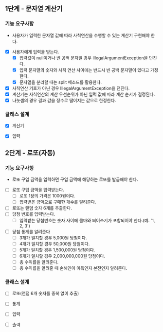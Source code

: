 ## 1단계 - 문자열 계산기
### 기능 요구사항
- 사용자가 입력한 문자열 값에 따라 사칙연산을 수행할 수 있는 계산기 구현해야 한다.
- [x] 사용자에게 입력을 받는다.
  - [x] 입력값이 null이거나 빈 공백 문자일 경우 IllegalArgumentException을 던진다.
  - [x] 입력 문자열의 숫자와 사칙 연산 사이에는 반드시 빈 공백 문자열이 있다고 가정한다.
  - [x] 문자열을 분리할 때는 split 메소드를 활용한다.
- [x] 사칙연산 기호가 아닌 경우 IllegalArgumentException을 던진다.
- [x] 계산기는 사칙연산의 계산 우선순위가 아닌 입력 값에 따라 계산 순서가 결정된다.
- [x] 나눗셈의 경우 결과 값을 정수로 떨어지는 값으로 한정한다.

### 클래스 설계
- [x] 계산기

- [x] 입력


## 2단계 - 로또(자동)
### 기능 요구사항
- 로또 구입 금액을 입력하면 구입 금액에 해당하는 로또를 발급해야 한다.
- [ ] 로또 구입 금액을 입력받는다.
  - [ ] 로또 1장의 가격은 1000원이다.
  - [ ] 입력받은 금액으로 구매한 개수를 알려준다.
- [ ] 로또는 랜덤 숫자 6개를 추출한다.
- [ ] 당첨 번호를 입력받는다.
  - [ ] 입력받는 당첨번호는 숫자 사이에 콤마와 띄어쓰기가 포함되어야 한다.(예. '1, 2, 3')
- [ ] 당첨 통계를 알려준다
  - [ ] 3개가 일치할 경우 5,000원 당첨이다.
  - [ ] 4개가 일치할 경우 50,000원 당첨이다.
  - [ ] 5개가 일치할 경우 1,500,000원 당첨이다.
  - [ ] 6개가 일치할 경우 2,000,000,000원 당첨이다.
  - [ ] 총 수익률을 알려준다.
  - [ ] 총 수익률을 알려줄 때 손해인이 이득인지 본전인지 알려준다.

### 클래스 설계
- [ ] 로또(랜덤 6개 숫자를 중복 없이 추출)
- [ ] 통계

- [ ] 입력
- [ ] 출력